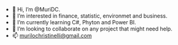 - 👋 Hi, I’m @MuriDC.
- 👀 I’m interested in finance, statistic, environmet and business.
- 🌱 I’m currently learning C#, Phyton and Power BI.
- 💞️ I’m looking to collaborate on any project that might need help.
- 📫 murilochristinelli@gmail.com

<!---
MuriDC/MuriDC is a ✨ special ✨ repository because its `README.md` (this file) appears on your GitHub profile.
You can click the Preview link to take a look at your changes.
--->
